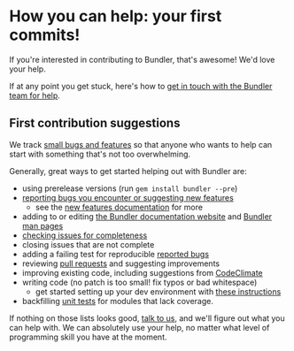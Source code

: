 # How you can help: your first commits!

If you're interested in contributing to Bundler, that's awesome! We'd love your help.

If at any point you get stuck, here's how to [get in touch with the Bundler team for help](https://slack.bundler.io).

## First contribution suggestions

We track [small bugs and features](https://github.com/rubygems/rubygems/issues?q=is%3Aissue+is%3Aopen+label%3Abundler+label%3A%22good+first+issue%22) so that anyone who wants to help can start with something that's not too overwhelming.

Generally, great ways to get started helping out with Bundler are:

  - using prerelease versions (run `gem install bundler --pre`)
  - [reporting bugs you encounter or suggesting new features](https://github.com/rubygems/rubygems/issues/new?labels=Bundler&template=bundler-related-issue.md)
    - see the [new features documentation](../development/NEW_FEATURES.md) for more
  - adding to or editing [the Bundler documentation website](https://bundler.io) and [Bundler man pages](https://bundler.io/man/bundle.1.html)
  - [checking issues for completeness](BUG_TRIAGE.md)
  - closing issues that are not complete
  - adding a failing test for reproducible [reported bugs](https://github.com/rubygems/rubygems/issues)
  - reviewing [pull requests](https://github.com/rubygems/rubygems/pulls) and suggesting improvements
  - improving existing code, including suggestions from [CodeClimate](https://codeclimate.com/github/rubygems/rubygems)
  - writing code (no patch is too small! fix typos or bad whitespace)
    - get started setting up your dev environment with [these instructions](../development/SETUP.md)
  - backfilling [unit tests](https://github.com/rubygems/rubygems/tree/master/bundler/spec/bundler) for modules that lack coverage.

If nothing on those lists looks good, [talk to us](https://slack.bundler.io/), and we'll figure out what you can help with. We can absolutely use your help, no matter what level of programming skill you have at the moment.
